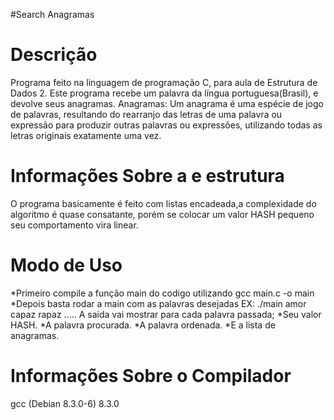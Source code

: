 #Search Anagramas

Descrição
=======================================
  Programa feito na linguagem de programação C, para aula de Estrutura de Dados 2.
Este programa recebe um palavra da língua portuguesa(Brasil), e devolve seus anagramas.
Anagramas: Um anagrama é uma espécie de jogo de palavras, resultando do rearranjo das letras de uma palavra ou expressão para produzir outras palavras ou expressões, utilizando todas as letras originais exatamente uma vez.

Informações Sobre a e estrutura
=======================================
  O programa basicamente é feito com listas encadeada,a complexidade do algoritmo é quase consatante, porém se colocar um valor HASH pequeno seu comportamento vira linear.

Modo de Uso
=======================================
*Primeiro compile a função main do codigo utilizando gcc main.c -o main
*Depois basta rodar a main com as palavras desejadas EX:
              ./main amor capaz rapaz .....
  A saida vai mostrar para cada palavra passada;
   *Seu valor HASH.
   *A palavra procurada.
   *A palavra ordenada.
   *E a lista de anagramas.
   
Informações Sobre o Compilador
=======================================
gcc (Debian 8.3.0-6) 8.3.0

